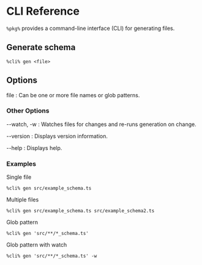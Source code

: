 # CLI Reference

`%pkg%` provides a command-line interface (CLI) for generating files.

## Generate schema

```shell
%cli% gen <file>
```

## Options

file
: Can be one or more file names or glob patterns.

### Other Options

--watch, -w
: Watches files for changes and re-runs generation on change.

--version
: Displays version information.

--help
: Displays help.

### Examples

Single file

```shell
%cli% gen src/example_schema.ts
```

Multiple files

```shell
%cli% gen src/example_schema.ts src/example_schema2.ts
```

Glob pattern

```shell
%cli% gen 'src/**/*_schema.ts'
```

Glob pattern with watch

```shell
%cli% gen 'src/**/*_schema.ts' -w
```
